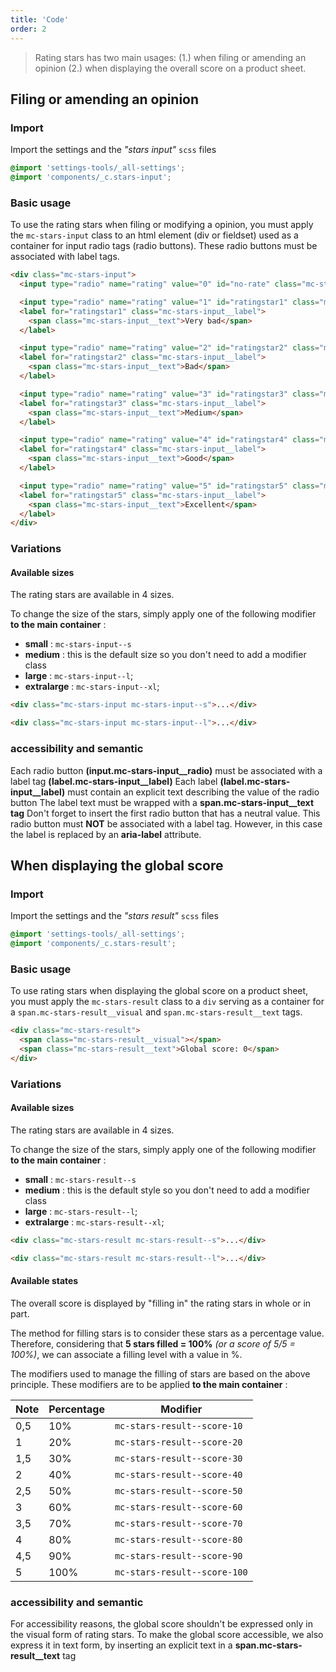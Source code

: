 ```yaml
---
title: 'Code'
order: 2
---
```


> Rating stars has two main usages: (1.) when filing or amending an opinion (2.) when displaying the overall score on a product sheet.

## Filing or amending an opinion

### Import

Import the settings and the _"stars input"_ `scss` files

```css
@import 'settings-tools/_all-settings';
@import 'components/_c.stars-input';
```

### Basic usage

To use the rating stars when filing or modifying a opinion, you must apply the `mc-stars-input` class to an html element (div or fieldset) used as a container for input radio tags (radio buttons). These radio buttons must be associated with label tags.

```html
<div class="mc-stars-input">
  <input type="radio" name="rating" value="0" id="no-rate" class="mc-stars-input__radio" checked aria-label="No opinion given" />

  <input type="radio" name="rating" value="1" id="ratingstar1" class="mc-stars-input__radio" />
  <label for="ratingstar1" class="mc-stars-input__label">
    <span class="mc-stars-input__text">Very bad</span>
  </label>

  <input type="radio" name="rating" value="2" id="ratingstar2" class="mc-stars-input__radio" />
  <label for="ratingstar2" class="mc-stars-input__label">
    <span class="mc-stars-input__text">Bad</span>
  </label>

  <input type="radio" name="rating" value="3" id="ratingstar3" class="mc-stars-input__radio" />
  <label for="ratingstar3" class="mc-stars-input__label">
    <span class="mc-stars-input__text">Medium</span>
  </label>

  <input type="radio" name="rating" value="4" id="ratingstar4" class="mc-stars-input__radio" />
  <label for="ratingstar4" class="mc-stars-input__label">
    <span class="mc-stars-input__text">Good</span>
  </label>

  <input type="radio" name="rating" value="5" id="ratingstar5" class="mc-stars-input__radio" />
  <label for="ratingstar5" class="mc-stars-input__label">
    <span class="mc-stars-input__text">Excellent</span>
  </label>
</div>
```

<preview path="src/pages/Components/RatingStars/previews/stars-input-basic"></preview>

### Variations

#### Available sizes

The rating stars are available in 4 sizes.

To change the size of the stars, simply apply one of the following modifier **to the main container** :

- **small** : `mc-stars-input--s`
- **medium** : this is the default size so you don't need to add a modifier class
- **large** : `mc-stars-input--l`;
- **extralarge** : `mc-stars-input--xl`;

```html
<div class="mc-stars-input mc-stars-input--s">...</div>

<div class="mc-stars-input mc-stars-input--l">...</div>
```

<preview path="src/pages/Components/RatingStars/previews/stars-input-all-sizes"></preview>

### accessibility and semantic

<hintitem>
  Each radio button <strong>(input.mc-stars-input__radio)</strong> must be associated with a label tag <strong>(label.mc-stars-input__label)</strong>
</hintitem>

<hintitem>
  Each label <strong>(label.mc-stars-input__label)</strong> must contain an explicit text describing the value of the radio button
</hintitem>

<hintitem>
  The label text must be wrapped with a <strong>span.mc-stars-input__text tag</strong>
</hintitem>

<hintitem dont=true>
  Don't forget to insert the first radio button that has a neutral value. This radio button must <strong>NOT</strong> be associated with a label tag. However, in this case the label is replaced by an <strong>aria-label</strong> attribute.
</hintitem>

## When displaying the global score

### Import

Import the settings and the _"stars result"_ `scss` files

```css
@import 'settings-tools/_all-settings';
@import 'components/_c.stars-result';
```

### Basic usage

To use rating stars when displaying the global score on a product sheet, you must apply the `mc-stars-result` class to a `div` serving as a container for a `span.mc-stars-result__visual` and `span.mc-stars-result__text` tags.

```html
<div class="mc-stars-result">
  <span class="mc-stars-result__visual"></span>
  <span class="mc-stars-result__text">Global score: 0</span>
</div>
```

<preview path="src/pages/Components/RatingStars/previews/stars-result-basic"></preview>

### Variations

#### Available sizes

The rating stars are available in 4 sizes.

To change the size of the stars, simply apply one of the following modifier **to the main container** :

- **small** : `mc-stars-result--s`
- **medium** : this is the default style so you don't need to add a modifier class
- **large** : `mc-stars-result--l`;
- **extralarge** : `mc-stars-result--xl`;

```html
<div class="mc-stars-result mc-stars-result--s">...</div>

<div class="mc-stars-result mc-stars-result--l">...</div>
```

#### Available states

The overall score is displayed by "filling in" the rating stars in whole or in part.

The method for filling stars is to consider these stars as a percentage value. Therefore, considering that **5 stars filled = 100%** _(or a score of 5/5 = 100%)_, we can associate a filling level with a value in %.

The modifiers used to manage the filling of stars are based on the above principle.
These modifiers are to be applied **to the main container** :

| Note | Percentage | Modifier                     |
| ---- | ---------- | ---------------------------- |
| 0,5  | 10%        | `mc-stars-result--score-10`  |
| 1    | 20%        | `mc-stars-result--score-20`  |
| 1,5  | 30%        | `mc-stars-result--score-30`  |
| 2    | 40%        | `mc-stars-result--score-40`  |
| 2,5  | 50%        | `mc-stars-result--score-50`  |
| 3    | 60%        | `mc-stars-result--score-60`  |
| 3,5  | 70%        | `mc-stars-result--score-70`  |
| 4    | 80%        | `mc-stars-result--score-80`  |
| 4,5  | 90%        | `mc-stars-result--score-90`  |
| 5    | 100%       | `mc-stars-result--score-100` |

<preview path="src/pages/Components/RatingStars/previews/stars-result-all-sizes"></preview>

### accessibility and semantic

<hintitem dont=true>
  For accessibility reasons, the global score shouldn't be expressed only in the visual form of rating stars.
</hintitem>

<hintitem>
  To make the global score accessible, we also express it in text form, by inserting an explicit text in a <strong>span.mc-stars-result__text</strong> tag
</hintitem>